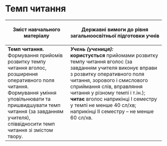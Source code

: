# Темп читання

<table>
<thead>
  <tr>
    <th width="40%" align="center"><p>Зміст навчального матеріалу</p></td>
    <th width="60%" align="center"><p>Державні вимоги до рівня загальноосвітньої підготовки учнів</p></td>
  </tr>
</thead>
<tbody>
  <tr>
    <td width="40%" style="vertical-align:top !important;">
<b>Темп читання.</b><br>
Формування прийомів розвитку темпу читання вголос, розширення оперативного поля читання.<br>
Формування уміння уповільнювати та пришвидшувати темп читання (за завданням учителя), співвідносити темп читання зі змістом твору.<br></td>
    <td width="60%" style="vertical-align:top !important;">
<i><b>Учень (учениця):</b></i><br>
<b>користується</b> прийомами розвитку темпу читання вголос (за завданням учителя виконує вправи з розвитку оперативного поля читання, зорового і смислового сприймання слів, вправляння читання у різному темпі і т.ін.);<br>
<b>читає</b> вголос наприкінці І семестру у темпі не менше 40 сл/хв; наприкінці ІІ семестру – не менше 60 сл/хв.<br></td>
  </tr>
</tbody>
</table>
